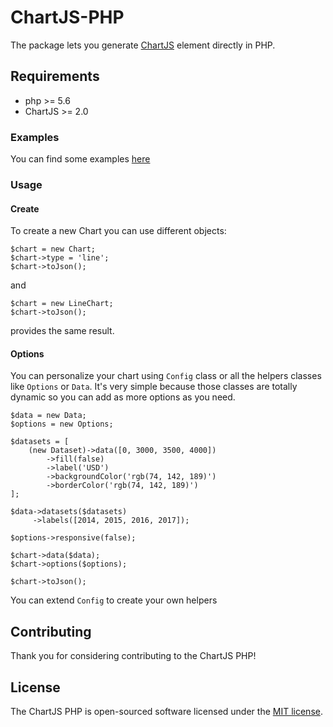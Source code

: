 # ChartJS-PHP
The package lets you generate [ChartJS](http://www.chartjs.org/ "ChartJS") element directly in PHP.

## Requirements
* php >= 5.6
* ChartJS >= 2.0

### Examples
You can find some examples [here](https://github.com/bbsnly/chartjs-php/tree/master/tests/examples "ChartJS PHP Examples")

### Usage
#### Create
To create a new Chart you can use different objects:
```
$chart = new Chart;
$chart->type = 'line';
$chart->toJson();
```
and
```
$chart = new LineChart;
$chart->toJson();
```
provides the same result.

#### Options
You can personalize your chart using `Config` class or all the helpers classes like `Options` or `Data`.
It's very simple because those classes are totally dynamic so you can add as more options as you need.
```
$data = new Data;
$options = new Options;

$datasets = [
    (new Dataset)->data([0, 3000, 3500, 4000])
        ->fill(false)
        ->label('USD')
        ->backgroundColor('rgb(74, 142, 189)')
        ->borderColor('rgb(74, 142, 189)')
];

$data->datasets($datasets)
     ->labels([2014, 2015, 2016, 2017]);

$options->responsive(false);

$chart->data($data);
$chart->options($options);

$chart->toJson();
```
You can extend `Config` to create your own helpers

## Contributing

Thank you for considering contributing to the ChartJS PHP!

## License

The ChartJS PHP is open-sourced software licensed under the [MIT license](http://opensource.org/licenses/MIT).
